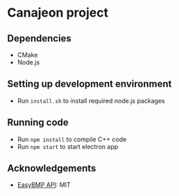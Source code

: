 # Canajeon project

## Dependencies

* CMake
* Node.js

## Setting up development environment

* Run `install.sh` to install required node.js packages

## Running code

* Run `npm install` to compile C++ code
* Run `npm start` to start electron app

## Acknowledgements

* [EasyBMP API](https://github.com/izanbf1803/EasyBMP): MIT